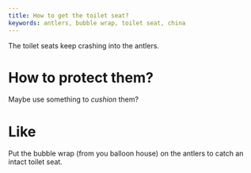 ```yaml
---
title: How to get the toilet seat?
keywords: antlers, bubble wrap, toilet seat, china
---
```


The toilet seats keep crashing into the antlers.

# How to protect them?
Maybe use something to _cushion_ them?

# Like
Put the bubble wrap (from you balloon house) on the antlers to catch an intact toilet seat.
